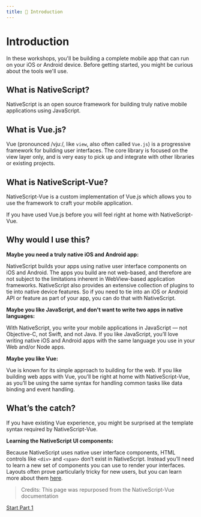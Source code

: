 ```yaml
---
title: 👋 Introduction
---
```


# Introduction

In these workshops, you'll be building a complete mobile app that can run on your iOS or Android device. Before getting started, you might be curious about the tools we'll use.

## What is NativeScript?

NativeScript is an open source framework for building truly native mobile applications using JavaScript.

## What is Vue.js?

Vue (pronounced /vjuː/, like `view`, also often called `Vue.js`) is a progressive framework for building user interfaces. The core library is focused on the view layer only, and is very easy to pick up and integrate with other libraries or existing projects.

## What is NativeScript-Vue?

NativeScript-Vue is a custom implementation of Vue.js which allows you to use the framework to craft your mobile application.

If you have used Vue.js before you will feel right at home with NativeScript-Vue.

## Why would I use this?

**Maybe you need a truly native iOS and Android app:**

NativeScript builds your apps using native user interface components on iOS and Android. The apps you build are not web-based, and therefore are not subject to the limitations inherent in WebView-based application frameworks. NativeScript also provides an extensive collection of plugins to tie into native device features. So if you need to tie into an iOS or Android API or feature as part of your app, you can do that with NativeScript.

**Maybe you like JavaScript, and don't want to write two apps in native languages:**

With NativeScript, you write your mobile applications in JavaScript — not Objective-C, not Swift, and not Java. If you like JavaScript, you’ll love writing native iOS and Android apps with the same language you use in your Web and/or Node apps.

**Maybe you like Vue:**

Vue is known for its simple approach to building for the web. If you like building web apps with Vue, you’ll be right at home with NativeScript-Vue, as you’ll be using the same syntax for handling common tasks like data binding and event handling.

## What’s the catch?

If you have existing Vue experience, you might be surprised at the template syntax required by NativeScript-Vue.

**Learning the NativeScript UI components:**

Because NativeScript uses native user interface components, HTML controls like `<div>` and `<span>` don’t exist in NativeScript. Instead you’ll need to learn a new set of components you can use to render your interfaces. Layouts often prove particularly tricky for new users, but you can learn more about them [here](http://nslayouts.com).

> Credits: This page was repurposed from the NativeScript-Vue documentation

[Start Part 1](/docs/1.html)